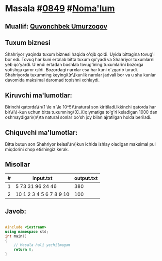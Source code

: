 
<h1>Masala #<a href="https://robocontest.uz/tasks/0849">0849</a> #<a href="https://robocontest.uz/tasks?category=1">Noma'lum</a></h1>
<h2> Muallif: <a href="https://robocontest.uz/profile/quvonchbek_">Quvonchbek Umurzoqov</a></h2>
<h2>Tuxum biznesi</h2>
<p>Shahriyor yaqinda tuxum biznesi haqida o'qib qoldi. Uyida bittagina tovug'i bor edi. Tovuq har kuni ertalab bitta tuxum qo'yadi va Shahriyor tuxumlarni yeb qo'yardi. U endi ertadan boshlab tovug'ining tuxumlarini bozorga sotishga qaror qildi. Bozordagi narxlar esa har kuni o'zgarib turadi. Shahriyorda tuxumning keyingi\(n\)kunlik narxlar jadvali bor va u shu kunlar davomida maksimal daromad topishni xohlaydi.</p>
<h2>Kiruvchi ma'lumotlar:</h2>
<p>Birinchi qatorda\(n(1 \le n \le 10^5)\)natural son kiritiladi.Ikkinchi qatorda har bir\(i\)-kun uchun bitta tuxumning\(C_i\)qiymatiga to'g'ri keladigan 1000 dan oshmaydigan\(n\)ta natural sonlar bo'sh joy bilan ajratilgan holda beriladi.</p>
<h2>Chiquvchi ma'lumotlar:</h2>
<p>Bitta butun son Shahriyor kelasi\(n\)kun ichida ishlay oladigan maksimal pul miqdorini chop etishingiz kerak.</p>
<h2>Misollar</h2>
<table>
    <thead>
        <tr>
            <th>#</th>
            <th>input.txt</th>
            <th>output.txt</th>
        </tr>
    </thead>
    <tbody>
            <tr>
                <td>1</td>
                <td>5
73 31 96 24 46</td>
                <td>380</td>
            </tr>
            <tr>
                <td>2</td>
                <td>10
1 2 3 4 5 6 7 8 9 10</td>
                <td>100</td>
            </tr>
    </tbody>
    </table>
    
<h2>Javob:</h2>

######
```cpp
#include <iostream>
using namespace std;
int main()
{
    // Masala hali yechilmagan
    return 0;
}
```
